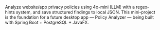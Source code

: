 Analyze website/app privacy policies using 4o-mini (LLM) with a regex-hints system, and save structured findings to local JSON.
This mini-project is the foundation for a future desktop app — Policy Analyzer — being built with Spring Boot + PostgreSQL + JavaFX.
